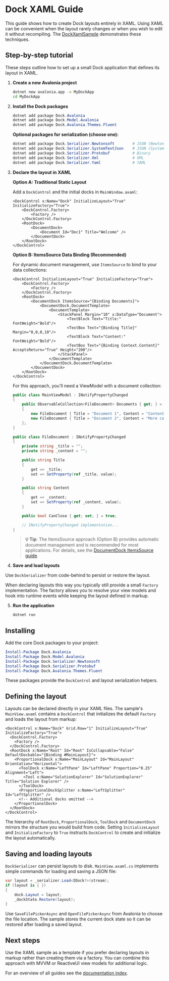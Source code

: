 # Dock XAML Guide

This guide shows how to create Dock layouts entirely in XAML.  Using XAML can be
convenient when the layout rarely changes or when you wish to edit it without
recompiling. The [DockXamlSample](../samples/DockXamlSample) demonstrates these
techniques.

## Step-by-step tutorial

These steps outline how to set up a small Dock application that defines its layout in XAML.

1. **Create a new Avalonia project**

   ```bash
   dotnet new avalonia.app -o MyDockApp
   cd MyDockApp
   ```

2. **Install the Dock packages**

   ```powershell
   dotnet add package Dock.Avalonia
   dotnet add package Dock.Model.Avalonia
   dotnet add package Dock.Avalonia.Themes.Fluent
   ```

   **Optional packages for serialization (choose one):**
   ```powershell
   dotnet add package Dock.Serializer.Newtonsoft        # JSON (Newtonsoft.Json)
   dotnet add package Dock.Serializer.SystemTextJson    # JSON (System.Text.Json)
   dotnet add package Dock.Serializer.Protobuf          # Binary
   dotnet add package Dock.Serializer.Xml               # XML
   dotnet add package Dock.Serializer.Yaml              # YAML
   ```

3. **Declare the layout in XAML**

   **Option A: Traditional Static Layout**

   Add a `DockControl` and the initial docks in `MainWindow.axaml`:

   ```xaml
   <DockControl x:Name="Dock" InitializeLayout="True" InitializeFactory="True">
       <DockControl.Factory>
           <Factory />
       </DockControl.Factory>
       <RootDock>
           <DocumentDock>
               <Document Id="Doc1" Title="Welcome" />
           </DocumentDock>
       </RootDock>
   </DockControl>
   ```

   **Option B: ItemsSource Data Binding (Recommended)**

   For dynamic document management, use `ItemsSource` to bind to your data collections:

   ```xaml
   <DockControl InitializeLayout="True" InitializeFactory="True">
       <DockControl.Factory>
           <Factory />
       </DockControl.Factory>
       <RootDock>
           <DocumentDock ItemsSource="{Binding Documents}">
               <DocumentDock.DocumentTemplate>
                   <DocumentTemplate>
                       <StackPanel Margin="10" x:DataType="Document">
                           <TextBlock Text="Title:" FontWeight="Bold"/>
                           <TextBox Text="{Binding Title}" Margin="0,0,0,10"/>
                           <TextBlock Text="Content:" FontWeight="Bold"/>
                           <TextBox Text="{Binding Context.Content}" AcceptsReturn="True" Height="200"/>
                       </StackPanel>
                   </DocumentTemplate>
               </DocumentDock.DocumentTemplate>
           </DocumentDock>
       </RootDock>
   </DockControl>
   ```

   For this approach, you'll need a ViewModel with a document collection:

   ```csharp
   public class MainViewModel : INotifyPropertyChanged
   {
       public ObservableCollection<FileDocument> Documents { get; } = new()
       {
           new FileDocument { Title = "Document 1", Content = "Content here..." },
           new FileDocument { Title = "Document 2", Content = "More content..." }
       };
   }

   public class FileDocument : INotifyPropertyChanged
   {
       private string _title = "";
       private string _content = "";

       public string Title
       {
           get => _title;
           set => SetProperty(ref _title, value);
       }

       public string Content
       {
           get => _content;
           set => SetProperty(ref _content, value);
       }

       public bool CanClose { get; set; } = true;

       // INotifyPropertyChanged implementation...
   }
   ```

   > **💡 Tip**: The ItemsSource approach (Option B) provides automatic document management and is recommended for most applications. For details, see the [DocumentDock ItemsSource guide](dock-itemssource.md).

4. **Save and load layouts**

Use `DockSerializer` from code-behind to persist or restore the layout.

When declaring layouts this way you typically still provide a small
`Factory` implementation. The factory allows you to resolve your view
models and hook into runtime events while keeping the layout defined in
markup.

5. **Run the application**

   ```bash
   dotnet run
   ```

## Installing

Add the core Dock packages to your project:

```powershell
Install-Package Dock.Avalonia
Install-Package Dock.Model.Avalonia
Install-Package Dock.Serializer.Newtonsoft
Install-Package Dock.Serializer.Protobuf
Install-Package Dock.Avalonia.Themes.Fluent
```

These packages provide the `DockControl` and layout serialization helpers.

## Defining the layout

Layouts can be declared directly in your XAML files. The sample's `MainView.axaml` contains a `DockControl` that initializes the default `Factory` and loads the layout from markup:

```xaml
<DockControl x:Name="Dock" Grid.Row="1" InitializeLayout="True" InitializeFactory="True">
  <DockControl.Factory>
    <Factory />
  </DockControl.Factory>
  <RootDock x:Name="Root" Id="Root" IsCollapsable="False" DefaultDockable="{Binding #MainLayout}">
    <ProportionalDock x:Name="MainLayout" Id="MainLayout" Orientation="Horizontal">
      <ToolDock x:Name="LeftPane" Id="LeftPane" Proportion="0.25" Alignment="Left">
        <Tool x:Name="SolutionExplorer" Id="SolutionExplorer" Title="Solution Explorer" />
      </ToolDock>
      <ProportionalDockSplitter x:Name="LeftSplitter" Id="LeftSplitter" />
      <!-- Additional docks omitted -->
    </ProportionalDock>
  </RootDock>
</DockControl>
```

The hierarchy of `RootDock`, `ProportionalDock`, `ToolDock` and `DocumentDock` mirrors the structure you would build from code. Setting `InitializeLayout` and `InitializeFactory` to `True` instructs `DockControl` to create and initialize the layout automatically.

## Saving and loading layouts

`DockSerializer` can persist layouts to disk. `MainView.axaml.cs` implements simple commands for loading and saving a JSON file:

```csharp
var layout = _serializer.Load<IDock?>(stream);
if (layout is { })
{
    dock.Layout = layout;
    _dockState.Restore(layout);
}
```

Use `SaveFilePickerAsync` and `OpenFilePickerAsync` from Avalonia to choose the file location. The sample stores the current dock state so it can be restored after loading a saved layout.

## Next steps

Use the XAML sample as a template if you prefer declaring layouts in markup rather than creating them via a factory. You can combine this approach with MVVM or ReactiveUI view models for additional logic.

For an overview of all guides see the [documentation index](README.md).
